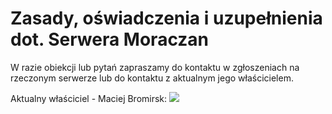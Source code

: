 # Zasady, oświadczenia i uzupełnienia dot. Serwera Moraczan

W razie obiekcji lub pytań zapraszamy do kontaktu w zgłoszeniach na rzeczonym serwerze lub do kontaktu z aktualnym jego właścicielem.

Aktualny właściciel - Maciej Bromirsk:
<a href="https://twitter.com/maciejbromirski"><img src="https://img.shields.io/badge/Maciej%20Bromirski-7789da?logo=twitter&style=flag"></a>
